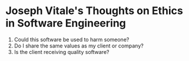 # Joseph Vitale's Thoughts on Ethics in Software Engineering
1. Could this software be used to harm someone?
2. Do I share the same values as my client or company?
3. Is the client receiving quality software?
